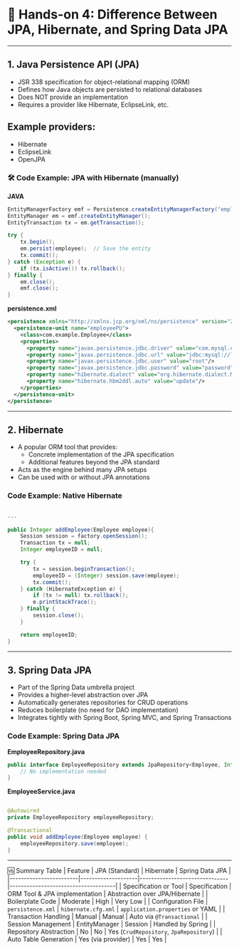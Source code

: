 # 🧠 Hands-on 4: Difference Between JPA, Hibernate, and Spring Data JPA

---

## 1. Java Persistence API (JPA)

- JSR 338 specification for object-relational mapping (ORM)
- Defines how Java objects are persisted to relational databases
- Does NOT provide an implementation
- Requires a provider like Hibernate, EclipseLink, etc.

## Example providers:
- Hibernate
- EclipseLink
- OpenJPA

### 🛠️ Code Example: JPA with Hibernate (manually)

**JAVA**
```java
EntityManagerFactory emf = Persistence.createEntityManagerFactory("employeePU");
EntityManager em = emf.createEntityManager();
EntityTransaction tx = em.getTransaction();

try {
    tx.begin();
    em.persist(employee);  // Save the entity
    tx.commit();
} catch (Exception e) {
    if (tx.isActive()) tx.rollback();
} finally {
    em.close();
    emf.close();
}
```
**persistence.xml**
```xml
<persistence xmlns="http://xmlns.jcp.org/xml/ns/persistence" version="2.2">
  <persistence-unit name="employeePU">
    <class>com.example.Employee</class>
    <properties>
      <property name="javax.persistence.jdbc.driver" value="com.mysql.cj.jdbc.Driver"/>
      <property name="javax.persistence.jdbc.url" value="jdbc:mysql://localhost:3306/hibernatedb"/>
      <property name="javax.persistence.jdbc.user" value="root"/>
      <property name="javax.persistence.jdbc.password" value="password"/>
      <property name="hibernate.dialect" value="org.hibernate.dialect.MySQLDialect"/>
      <property name="hibernate.hbm2ddl.auto" value="update"/>
    </properties>
  </persistence-unit>
</persistence>
```
---

## 2. Hibernate
- A popular ORM tool that provides:
    - Concrete implementation of the JPA specification
    - Additional features beyond the JPA standard
- Acts as the engine behind many JPA setups
- Can be used with or without JPA annotations

### Code Example: Native Hibernate
```java

---

public Integer addEmployee(Employee employee){
    Session session = factory.openSession();
    Transaction tx = null;
    Integer employeeID = null;

    try {
        tx = session.beginTransaction();
        employeeID = (Integer) session.save(employee);
        tx.commit();
    } catch (HibernateException e) {
        if (tx != null) tx.rollback();
        e.printStackTrace();
    } finally {
        session.close();
    }

    return employeeID;
}
```
---

## 3. Spring Data JPA
- Part of the Spring Data umbrella project
- Provides a higher-level abstraction over JPA
- Automatically generates repositories for CRUD operations
- Reduces boilerplate (no need for DAO implementation)
- Integrates tightly with Spring Boot, Spring MVC, and Spring Transactions

### Code Example: Spring Data JPA
**EmployeeRepository.java**
```java
public interface EmployeeRepository extends JpaRepository<Employee, Integer> {
    // No implementation needed
}
```
**EmployeeService.java**
```java

@Autowired
private EmployeeRepository employeeRepository;

@Transactional
public void addEmployee(Employee employee) {
    employeeRepository.save(employee);
}
```
---

🆚 Summary Table
| Feature                | JPA (Standard)     | Hibernate                     | Spring Data JPA                     |
|------------------------|--------------------|-------------------------------|-------------------------------------|
| Specification or Tool  | Specification      | ORM Tool & JPA implementation | Abstraction over JPA/Hibernate      |
| Boilerplate Code       | Moderate           | High                          | Very Low                            |
| Configuration File     | `persistence.xml`  | `hibernate.cfg.xml`           | `application.properties` or YAML   |
| Transaction Handling   | Manual             | Manual                        | Auto via `@Transactional`           |
| Session Management     | EntityManager      | Session                       | Handled by Spring                   |
| Repository Abstraction | No                 | No                            | Yes (`CrudRepository`, `JpaRepository`) |
| Auto Table Generation  | Yes (via provider) | Yes                           | Yes                                 |

